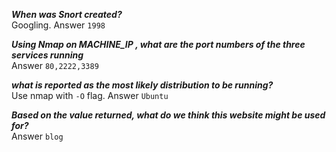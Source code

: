 ***When was Snort created?***  
Googling. Answer `1998`  

***Using Nmap on MACHINE_IP , what are the port numbers of the three services running***  
Answer `80,2222,3389`  

***what is reported as the most likely distribution to be running?***  
Use nmap with `-O` flag. Answer `Ubuntu`  

***Based on the value returned, what do we think this website might be used for?***  
Answer `blog`  
